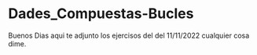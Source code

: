 # Dades_Compuestas-Bucles
Buenos Dias aqui te adjunto los ejercisos del del 11/11/2022 cualquier cosa dime.
